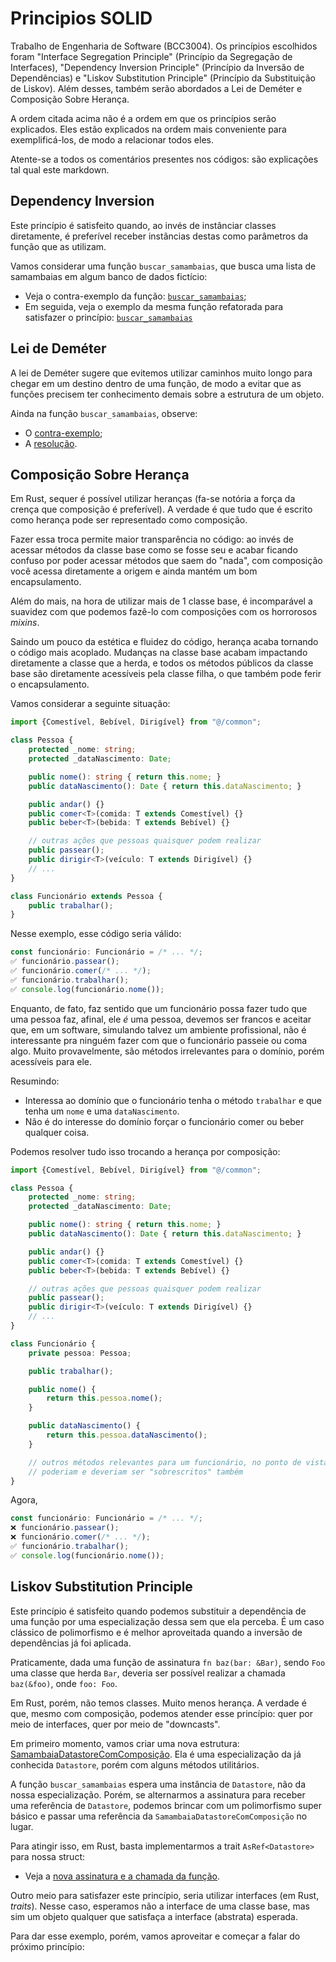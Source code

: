 # Principios SOLID
Trabalho de Engenharia de Software (BCC3004). Os princípios escolhidos foram "Interface Segregation Principle"
(Princípio da Segregação de Interfaces), "Dependency Inversion Principle" (Princípio da Inversão de Dependências)
e "Liskov Substitution Principle" (Princípio da Substituição de Liskov). Além desses, também serão abordados a
Lei de Deméter e Composição Sobre Herança.

A ordem citada acima não é a ordem em que os princípios serão explicados. Eles estão explicados na ordem mais
conveniente para exemplificá-los, de modo a relacionar todos eles.

Atente-se a todos os comentários presentes nos códigos: são explicações tal qual este markdown.

## Dependency Inversion
Este princípio é satisfeito quando, ao invés de instânciar classes diretamente, é preferível receber instâncias destas
como parâmetros da função que as utilizam.

Vamos considerar uma função `buscar_samambaias`, que busca uma lista de samambaias em algum banco de dados
fictício:
- Veja o contra-exemplo da função: [`buscar_samambaias`](./exemplos/src/donts/dependency_inversion.rs);
- Em seguida, veja o exemplo da mesma função refatorada para satisfazer o princípio:
    [`buscar_samambaias`](./exemplos/src/dos/dependency_inversion.rs)

## Lei de Deméter
A lei de Deméter sugere que evitemos utilizar caminhos muito longo para chegar em um destino dentro de uma função,
de modo a evitar que as funções precisem ter conhecimento demais sobre a estrutura de um objeto.

Ainda na função `buscar_samambaias`, observe:
- O [contra-exemplo](./exemplos/src/donts/demeter.rs);
- A [resolução](./exemplos/src/dos/demeter.rs).

## Composição Sobre Herança
Em Rust, sequer é possível utilizar heranças (fa-se notória a força da crença que composição é preferível).
A verdade é que tudo que é escrito como herança pode ser representado como composição.

Fazer essa troca permite maior transparência no código: ao invés de acessar métodos da classe base como se fosse
seu e acabar ficando confuso por poder acessar métodos que saem do "nada", com composição você acessa diretamente
a origem e ainda mantém um bom encapsulamento.

Além do mais, na hora de utilizar mais de 1 classe base, é incomparável a suavidez com que podemos fazê-lo com
composições com os horrorosos *mixins*.

Saindo um pouco da estética e fluidez do código, herança acaba tornando o código mais acoplado. Mudanças na classe
base acabam impactando diretamente a classe que a herda, e todos os métodos públicos da classe base são diretamente
acessíveis pela classe filha, o que também pode ferir o encapsulamento.

Vamos considerar a seguinte situação:
```ts
import {Comestível, Bebível, Dirigível} from "@/common";

class Pessoa {
    protected _nome: string;
    protected _dataNascimento: Date;

    public nome(): string { return this.nome; }
    public dataNascimento(): Date { return this.dataNascimento; }

    public andar() {}
    public comer<T>(comida: T extends Comestível) {}
    public beber<T>(bebida: T extends Bebível) {}

    // outras ações que pessoas quaisquer podem realizar
    public passear();
    public dirigir<T>(veículo: T extends Dirigível) {}
    // ...
}

class Funcionário extends Pessoa {
    public trabalhar();
}
```

Nesse exemplo, esse código seria válido:
```ts
const funcionário: Funcionário = /* ... */;
✅ funcionário.passear();
✅ funcionário.comer(/* ... */);
✅ funcionário.trabalhar();
✅ console.log(funcionário.nome());
```

Enquanto, de fato, faz sentido que um funcionário possa fazer tudo que uma pessoa faz, afinal, ele *é* uma pessoa,
devemos ser francos e aceitar que, em um software, simulando talvez um ambiente profissional, não é interessante
pra ninguém fazer com que o funcionário passeie ou coma algo. Muito provavelmente, são métodos irrelevantes para o
domínio, porém acessíveis para ele.

Resumindo:
- Interessa ao domínio que o funcionário tenha o método `trabalhar` e que tenha um `nome` e uma `dataNascimento`.
- Não é do interesse do domínio forçar o funcionário comer ou beber qualquer coisa.

Podemos resolver tudo isso trocando a herança por composição:
```ts
import {Comestível, Bebível, Dirigível} from "@/common";

class Pessoa {
    protected _nome: string;
    protected _dataNascimento: Date;

    public nome(): string { return this.nome; }
    public dataNascimento(): Date { return this.dataNascimento; }

    public andar() {}
    public comer<T>(comida: T extends Comestível) {}
    public beber<T>(bebida: T extends Bebível) {}

    // outras ações que pessoas quaisquer podem realizar
    public passear();
    public dirigir<T>(veículo: T extends Dirigível) {}
    // ...
}

class Funcionário {
    private pessoa: Pessoa;

    public trabalhar();

    public nome() {
        return this.pessoa.nome();
    }

    public dataNascimento() {
        return this.pessoa.dataNascimento();
    }

    // outros métodos relevantes para um funcionário, no ponto de vista do nosso domínio fictício
    // poderiam e deveriam ser "sobrescritos" também
}
```

Agora,
```ts
const funcionário: Funcionário = /* ... */;
❌ funcionário.passear();
❌ funcionário.comer(/* ... */);
✅ funcionário.trabalhar();
✅ console.log(funcionário.nome());
```

## Liskov Substitution Principle
Este princípio é satisfeito quando podemos substituir a dependência de uma função por uma especialização dessa
sem que ela perceba. É um caso clássico de polimorfismo e é melhor aproveitada quando a inversão de dependências
já foi aplicada.

Praticamente, dada uma função de assinatura `fn baz(bar: &Bar)`, sendo `Foo` uma classe que herda `Bar`, deveria
ser possível realizar a chamada `baz(&foo)`, onde `foo: Foo`.

Em Rust, porém, não temos classes. Muito menos herança. A verdade é que, mesmo com composição, podemos atender esse
princípio: quer por meio de interfaces, quer por meio de "downcasts".

Em primeiro momento, vamos criar uma nova estrutura:
[SamambaiaDatastoreComComposição](./exemplos/src/common/samambaia_datastore_composta.rs). Ela é uma especialização da já conhecida `Datastore`, porém com alguns métodos utilitários.

A função `buscar_samambaias` espera uma instância de `Datastore`, não da nossa especialização. Porém, se alternarmos
a assinatura para receber uma referência de `Datastore`, podemos brincar com um polimorfismo super básico e passar uma
referência da `SamambaiaDatastoreComComposição` no lugar.

Para atingir isso, em Rust, basta implementarmos a trait `AsRef<Datastore>` para nossa struct:

- Veja a [nova assinatura e a chamada da função](./exemplos/src/common/impls/implementando_as_ref_para_datastore_composta.rs).

Outro meio para satisfazer este princípio, seria utilizar interfaces (em Rust, *traits*). Nesse caso, esperamos
não a interface de uma classe base, mas sim um objeto qualquer que satisfaça a interface (abstrata) esperada.

Para dar esse exemplo, porém, vamos aproveitar e começar a falar do próximo princípio:

